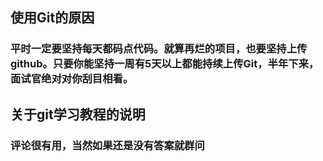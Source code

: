 ## 使用Git的原因
### 平时一定要坚持每天都码点代码。就算再烂的项目，也要坚持上传github。只要你能坚持一周有5天以上都能持续上传Git，半年下来，面试官绝对对你刮目相看。

## 关于git学习教程的说明
### 评论很有用，当然如果还是没有答案就群问
